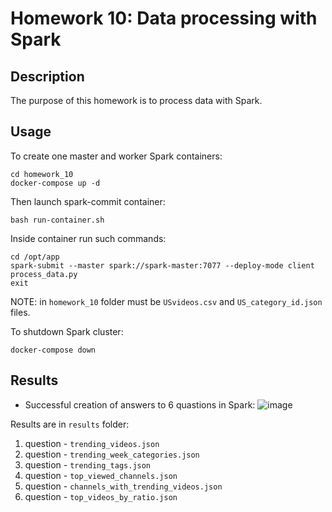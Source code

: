 # Homework 10: Data processing with Spark


## Description

The purpose of this homework is to process data with Spark.


## Usage


To create one master and worker Spark containers:

```
cd homework_10
docker-compose up -d
```

Then launch spark-commit container:

```
bash run-container.sh
```

Inside container run such commands:

```
cd /opt/app
spark-submit --master spark://spark-master:7077 --deploy-mode client process_data.py
exit
```

NOTE: in ```homework_10``` folder must be ```USvideos.csv``` and ```US_category_id.json``` files.

To shutdown Spark cluster:

```
docker-compose down
```

## Results


- Successful creation of answers to 6 quastions in Spark:
![image](https://user-images.githubusercontent.com/60686300/172728065-cbefb98f-f7e6-42eb-b583-a160e00f1564.png)

Results are in ```results``` folder:
1. question - ```trending_videos.json```
2. question - ```trending_week_categories.json```
3. question - ```trending_tags.json```
4. question - ```top_viewed_channels.json```
5. question - ```channels_with_trending_videos.json```
6. question - ```top_videos_by_ratio.json```

